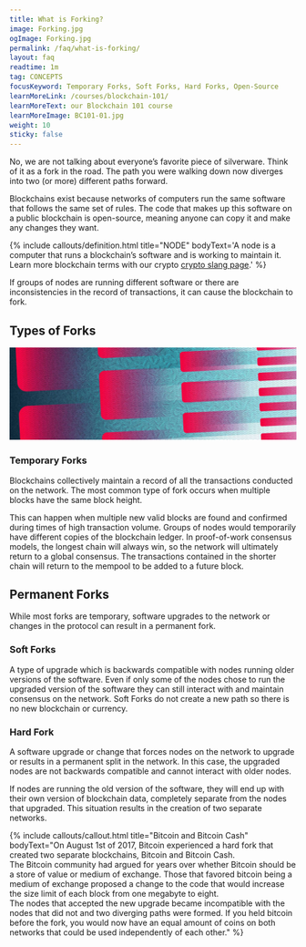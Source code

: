 ```yaml
---
title: What is Forking?
image: Forking.jpg
ogImage: Forking.jpg
permalink: /faq/what-is-forking/
layout: faq
readtime: 1m
tag: CONCEPTS
focusKeyword: Temporary Forks, Soft Forks, Hard Forks, Open-Source
learnMoreLink: /courses/blockchain-101/
learnMoreText: our Blockchain 101 course
learnMoreImage: BC101-01.jpg
weight: 10
sticky: false
---
```

<p>No, we are not talking about everyone’s favorite piece of silverware. Think of it as a fork in the road. The path you were walking down now diverges into two (or more) different paths forward.</p>

<p>Blockchains exist because networks of computers run the same software that follows the same set of rules. The code that makes up this software on a public blockchain is open-source, meaning anyone can copy it and make any changes they want.</p>

{% include callouts/definition.html
	title="NODE"
	bodyText='A node is a computer that runs a blockchain’s software and is working to maintain it.
	Learn more blockchain terms with our crypto <a href="/posts/12/07/crypto-lingo-you-need-to-know" target="_blank">crypto slang page</a>.'
%}

<p>If groups of nodes are running different software or there are inconsistencies in the record of transactions, it can cause the blockchain to fork.</p>

<h2>Types of Forks</h2>
<img src="/assets/img/courses/blockchain-for-business/Fork-01.jpg" alt="Illustration representing forking with boxes splitting and making more boxes over and over" title="Forking">

<h3>Temporary Forks</h3>
<p>Blockchains collectively maintain a record of all the transactions conducted on the network. The most common type of fork occurs when multiple blocks have the same block height.</p>

<p>This can happen when multiple new valid blocks are found and confirmed during times of high transaction volume. Groups of nodes would temporarily have different copies of the blockchain ledger. In proof-of-work consensus models, the longest chain will always win, so the network will ultimately return to a global consensus. The transactions contained in the shorter chain will return to the mempool to be added to a future block.</p>

<h2>Permanent Forks</h2>
<p>While most forks are temporary, software upgrades to the network or changes in the protocol can result in a permanent fork.</p>

<h3>Soft Forks</h3>
<p>A type of upgrade which is backwards compatible with nodes running older versions of the software. Even if only some of the nodes chose to run the upgraded version of the software they can still interact with and maintain consensus on the network. Soft Forks do not create a new path so there is no new blockchain or currency.</p>

<h3>Hard Fork</h3>
<p>A software upgrade or change that forces nodes on the network to upgrade or results in a permanent split in the network. In this case, the upgraded nodes are not backwards compatible and cannot interact with older nodes.</p>

<p>If nodes are running the old version of the software, they will end up with their own version of blockchain data, completely separate from the nodes that upgraded. This situation results in the creation of two separate networks.</p>

{% include callouts/callout.html
   title="Bitcoin and Bitcoin Cash"
	bodyText="On August 1st of 2017, Bitcoin experienced a hard fork that created two separate blockchains, Bitcoin and Bitcoin Cash.<br> 
	The Bitcoin community had argued for years over whether Bitcoin should be a store of value or medium of exchange. Those that favored bitcoin being a medium of exchange 	proposed a change to the code that would increase the size limit of each block from one megabyte to eight.<br> 
	The nodes that accepted the new upgrade became incompatible with the nodes that did not and two diverging paths were formed. If you held bitcoin before the fork, you 	would now have an equal amount of coins on both networks that could be used independently of each other."
%}
